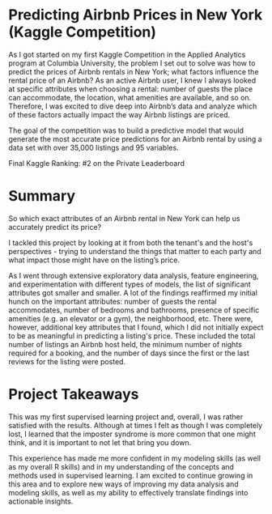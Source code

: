 # Predicting Airbnb Prices in New York (Kaggle Competition)
As I got started on my first Kaggle Competition in the Applied Analytics program at Columbia University, the problem I set out to solve was how to predict the prices of Airbnb rentals in New York; what factors influence the rental price of an Airbnb? As an active Airbnb user, I knew I always looked at specific attributes when choosing a rental: number of guests the place can accommodate, the location, what amenities are available, and so on. Therefore, I was excited to dive deep into Airbnb’s data and analyze which of these factors actually impact the way Airbnb listings are priced.

The goal of the competition was to build a predictive model that would generate the most accurate price predictions for an Airbnb rental by using a data set with over 35,000 listings and 95 variables.

Final Kaggle Ranking: #2 on the Private Leaderboard

# Summary
So which exact attributes of an Airbnb rental in New York can help us accurately predict its price? 

I tackled this project by looking at it from both the tenant's and the host's perspectives - trying to understand the things that matter to each party and what impact those might have on the listing’s price.

As I went through extensive exploratory data analysis, feature engineering, and experimentation with different types of models, the list of significant attributes got smaller and smaller. A lot of the findings reaffirmed my initial hunch on the important attributes: number of guests the rental accommodates, number of bedrooms and bathrooms, presence of specific amenities (e.g. an elevator or a gym), the neighborhood, etc. There were, however, additional key attributes that I found, which I did not initially expect to be as meaningful in predicting a listing's price. These included the total number of listings an Airbnb host held, the minimum number of nights required for a booking, and the number of days since the first or the last reviews for the listing were posted. 

# Project Takeaways
This was my first supervised learning project and, overall, I was rather satisfied with the results. Although at times I felt as though I was completely lost, I learned that the imposter syndrome is more common that one might think, and it is important to not let that bring you down.

This experience has made me more confident in my modeling skills (as well as my overall R skills) and in my understanding of the concepts and methods used in supervised learning. I am excited to continue growing in this area and to explore new ways of improving my data analysis and modeling skills, as well as my ability to effectively translate findings into actionable insights.

